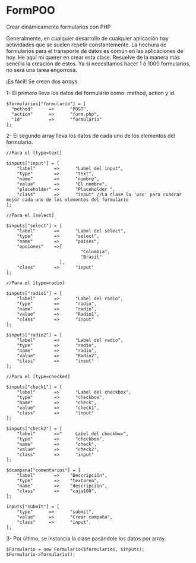 FormPOO
=======

Crear dinámicamente formularios con PHP

Generalmente, en cualquier desarrollo de cualquier aplicación hay actividades que se suelen repetir constantemente. 
La hechura de formularios para el transporte de datos es común en las aplicaciones de hoy.
He aquí mi querer en crear esta clase. Resuelve de la manera más sencilla la creación de estos.
Ya si necesitamos hacer 1 ó 1000 formularios, no será una tarea engorrosa.

¡Es fácil! Se crean dos arrays.

  1- El primero lleva los datos del formulario como: method, action y id.
    
    $formularios["formulario"] = [
  	  "method"      =>      "POST",
  	  "action"      =>      "form.php",
  	  "id"          =>      "formulario"
    ];
    
  2- El segundo array lleva los datos de cada uno de los elementos del formulario.
    
    //Para el [type=text]
    
    $inputs["input"] = [
  		"label"       =>      "Label del input",
  		"type"        =>      "text",
  		"name"        =>      "nombre",
  		"value"       =>      "El nombre",
  		"placeholder" =>      "Placeholder ",
  		"class"       =>      "input" //La clase la 'uso' para cuadrar mejor cada uno de los elementos del formulario
  	];
  	
  	//Para el [select]
  	
  	$inputs["select"] = [
  		"label"       =>      "Label del select",
  		"type"        =>      "select",
  		"name"        =>      "paises",
  		"opciones"    =>[
  			                    "Colombia",
  			                    "Brasil"
  		                ],
  		"class"       =>      "input"
  	];
  	
  	//Para el [type=radio]
  	
  	$inputs["radio1"] = [
  		"label"       =>      "Label del radio",
  		"type"        =>      "radio",
  		"name"        =>      "radio",
  		"value"       =>      "Radio1",
  		"class"       =>      "input"
  	];
  
  	$inputs["radio2"] = [
  		"label"       =>      "Label del radio",
  		"type"        =>      "radio",
  		"name"        =>      "radio",
  		"value"       =>      "Radio2",
  		"class"       =>      "input"
  	];
  	
  	//Para el [type=checked]

  	$inputs["check1"] = [
  		"label"       =>      "Label del checkbox",
  		"type"        =>      "checkbox",
  		"name"        =>      "check",
  		"value"       =>      "check1",
  		"class"       =>      "input"
  	];
  
  	$inputs["check2"] = [
  		"label"       =>"     Label del checkbox",
  		"type"        =>      "checkbox",
  		"name"        =>      "check",
  		"value"       =>      "check2",
  		"class"       =>      "input"
  	];
  	
  	$dcampana["comentarios"] = [
		"label"       =>    "Descripción",
		"type"        =>    "textarea",
		"name"        =>    "descripcion",
		"class"       =>    "caja100",
	];
  	
  	inputs["submit"] = [
		"type"      =>      "submit",
		"value"     =>      "Crear campaña",
		"class"     =>      "input",
	];

  3- Por último, se instancia la clase pasándole los datos por array.

    $Formulario = new Formulario($formularios, $inputs);
    $Formulario->formulario();
